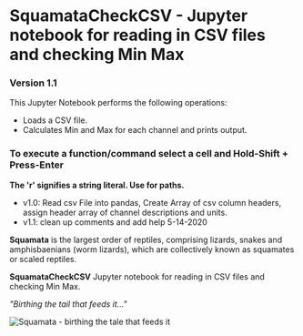 # SquamataCheckCSV - Jupyter notebook for reading in CSV files and checking Min Max

### Version 1.1

This Jupyter Notebook performs the following operations:
- Loads a CSV file.
- Calculates Min and Max for each channel and prints output.


### To execute a function/command select a cell and Hold-Shift + Press-Enter

**The 'r' signifies a string literal. Use for paths.**

- v1.0: Read csv File into pandas, Create Array of csv column headers, assign header array of channel descriptions and units.
- v1.1: clean up comments and add help 5-14-2020

**Squamata** is the largest order of reptiles, comprising lizards, snakes and amphisbaenians (worm lizards), which are collectively known as squamates or scaled reptiles.

**SquamataCheckCSV** Jupyter notebook for reading in CSV files and checking Min Max.

*"Birthing the tail that feeds it..."* 

![Squamata - birthing the tale that feeds it](https://github.com/pbrown-usgs/SquamataAssemblyAMT/blob/master/SquamataLemniscateOuroboros.png)
